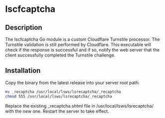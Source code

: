 lscfcaptcha
========

Description
--------

The lscfcaptcha Go module is a custom Cloudflare Turnstile processor.
The Turnstile validation is still performed by Cloudflare. This executable
will check if the response is successful and if so, notify the web server
that the client successfully completed the Turnstile challenge.

Installation
--------

Copy the binary from the latest release into your server root path:
```bash
mv _recaptcha /usr/local/lsws/lsrecaptcha/_recaptcha
chmod 555 /usr/local/lsws/lsrecaptcha/_recaptcha
```
Replace the existing _recaptcha.shtml file in /usr/local/lsws/lsrecaptcha/ with the new one.
Restart the server to take effect.


